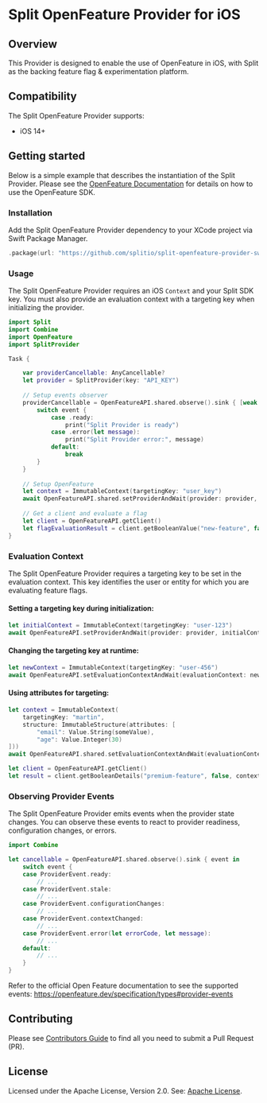 # Split OpenFeature Provider for iOS

## Overview
This Provider is designed to enable the use of OpenFeature in iOS, with Split as the backing feature flag & experimentation platform.

## Compatibility
The Split OpenFeature Provider supports:
- iOS 14+

## Getting started
Below is a simple example that describes the instantiation of the Split Provider. Please see the [OpenFeature Documentation](https://docs.openfeature.dev/docs/reference/concepts/evaluation-api) for details on how to use the OpenFeature SDK.

### Installation

Add the Split OpenFeature Provider dependency to your XCode project via Swift Package Manager.

```swift
.package(url: "https://github.com/splitio/split-openfeature-provider-swift", from: "1.0.0")
```

### Usage

The Split OpenFeature Provider requires an iOS `Context` and your Split SDK key. You must also provide an evaluation context with a targeting key when initializing the provider.

```swift
import Split
import Combine
import OpenFeature
import SplitProvider

Task {

    var providerCancellable: AnyCancellable?
    let provider = SplitProvider(key: "API_KEY")
    
    // Setup events observer
    providerCancellable = OpenFeatureAPI.shared.observe().sink { [weak self] event in
        switch event {
            case .ready:
                print("Split Provider is ready")
            case .error(let message):
                print("Split Provider error:", message)
            default:
                break
        }
    }
    
    // Setup OpenFeature
    let context = ImmutableContext(targetingKey: "user_key")
    await OpenFeatureAPI.shared.setProviderAndWait(provider: provider, initialContext: context)
    
    // Get a client and evaluate a flag
    let client = OpenFeatureAPI.getClient()
    let flagEvaluationResult = client.getBooleanValue("new-feature", false)
}
```

### Evaluation Context

The Split OpenFeature Provider requires a targeting key to be set in the evaluation context. This key identifies the user or entity for which you are evaluating feature flags.

#### Setting a targeting key during initialization:

```swift
let initialContext = ImmutableContext(targetingKey: "user-123")
await OpenFeatureAPI.setProviderAndWait(provider: provider, initialContext: initialContext)
```

#### Changing the targeting key at runtime:

```swift
let newContext = ImmutableContext(targetingKey: "user-456")
await OpenFeatureAPI.setEvaluationContextAndWait(evaluationContext: newContext)
```

#### Using attributes for targeting:

```swift
let context = ImmutableContext(
    targetingKey: "martin", 
    structure: ImmutableStructure(attributes: [ 
        "email": Value.String(someValue),
        "age": Value.Integer(30)
]))
await OpenFeatureAPI.shared.setEvaluationContextAndWait(evaluationContext: context)

let client = OpenFeatureAPI.getClient()
let result = client.getBooleanDetails("premium-feature", false, context)
```

### Observing Provider Events

The Split OpenFeature Provider emits events when the provider state changes. You can observe these events to react to provider readiness, configuration changes, or errors.

```swift
import Combine

let cancellable = OpenFeatureAPI.shared.observe().sink { event in
    switch event {
    case ProviderEvent.ready:
        // ...
    case ProviderEvent.stale:
        // ...
    case ProviderEvent.configurationChanges:
        // ...
    case ProviderEvent.contextChanged:
        // ...
    case ProviderEvent.error(let errorCode, let message):
        // ...
    default:
        // ...
    }
}
```

Refer to the official Open Feature documentation to see the supported events: https://openfeature.dev/specification/types#provider-events

## Contributing
Please see [Contributors Guide](CONTRIBUTORS-GUIDE.md) to find all you need to submit a Pull Request (PR).

## License
Licensed under the Apache License, Version 2.0. See: [Apache License](http://www.apache.org/licenses/LICENSE-2.0).
